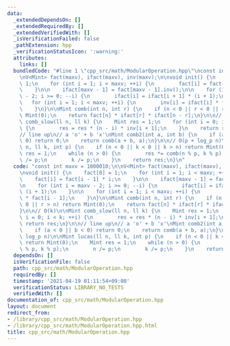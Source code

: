 ```yaml
---
data:
  _extendedDependsOn: []
  _extendedRequiredBy: []
  _extendedVerifiedWith: []
  _isVerificationFailed: false
  _pathExtension: hpp
  _verificationStatusIcon: ':warning:'
  attributes:
    links: []
  bundledCode: "#line 1 \"cpp_src/math/ModularOperation.hpp\"\nconst int maxv = 1000010;\n\
    \nV<Mint> fact(maxv), ifact(maxv), inv(maxv);\n\nvoid init() {\n    fact[0] =\
    \ 1;\n    for (int i = 1; i < maxv; ++i) {\n        fact[i] = fact[i - 1] * i;\n\
    \    }\n\n    ifact[maxv - 1] = fact[maxv - 1].inv();\n\n    for (int i = maxv\
    \ - 2; i >= 0; --i) {\n        ifact[i] = ifact[i + 1] * (i + 1);\n    }\n\n \
    \   for (int i = 1; i < maxv; ++i) {\n        inv[i] = ifact[i] * fact[i - 1];\n\
    \    }\n}\n\nMint comb(int n, int r) {\n    if (n < 0 || r < 0 || r > n) return\
    \ Mint(0);\n    return fact[n] * ifact[r] * ifact[n - r];\n}\n\n// O(k)\n\nMint\
    \ comb_slow(ll n, ll k) {\n    Mint res = 1;\n    for (int i = 0; i < k; ++i)\
    \ {\n        res = res * (n - i) * inv[i + 1];\n    }\n    return res;\n}\n\n\
    // line up\n// a 'o' + b 'x'\nMint comb2(int a, int b) {\n    if (a < 0 || b <\
    \ 0) return 0;\n    return comb(a + b, a);\n}\n\n// O(p + log_p n)\n\nMint lucas(ll\
    \ n, ll k, int p) {\n    if (n < 0 || k < 0 || k > n) return Mint(0);\n    Mint\
    \ res = 1;\n    while (n > 0) {\n        res *= comb(n % p, k % p);\n        n\
    \ /= p;\n        k /= p;\n    }\n    return res;\n}\n"
  code: "const int maxv = 1000010;\n\nV<Mint> fact(maxv), ifact(maxv), inv(maxv);\n\
    \nvoid init() {\n    fact[0] = 1;\n    for (int i = 1; i < maxv; ++i) {\n    \
    \    fact[i] = fact[i - 1] * i;\n    }\n\n    ifact[maxv - 1] = fact[maxv - 1].inv();\n\
    \n    for (int i = maxv - 2; i >= 0; --i) {\n        ifact[i] = ifact[i + 1] *\
    \ (i + 1);\n    }\n\n    for (int i = 1; i < maxv; ++i) {\n        inv[i] = ifact[i]\
    \ * fact[i - 1];\n    }\n}\n\nMint comb(int n, int r) {\n    if (n < 0 || r <\
    \ 0 || r > n) return Mint(0);\n    return fact[n] * ifact[r] * ifact[n - r];\n\
    }\n\n// O(k)\n\nMint comb_slow(ll n, ll k) {\n    Mint res = 1;\n    for (int\
    \ i = 0; i < k; ++i) {\n        res = res * (n - i) * inv[i + 1];\n    }\n   \
    \ return res;\n}\n\n// line up\n// a 'o' + b 'x'\nMint comb2(int a, int b) {\n\
    \    if (a < 0 || b < 0) return 0;\n    return comb(a + b, a);\n}\n\n// O(p +\
    \ log_p n)\n\nMint lucas(ll n, ll k, int p) {\n    if (n < 0 || k < 0 || k > n)\
    \ return Mint(0);\n    Mint res = 1;\n    while (n > 0) {\n        res *= comb(n\
    \ % p, k % p);\n        n /= p;\n        k /= p;\n    }\n    return res;\n}"
  dependsOn: []
  isVerificationFile: false
  path: cpp_src/math/ModularOperation.hpp
  requiredBy: []
  timestamp: '2021-04-19 01:11:54+09:00'
  verificationStatus: LIBRARY_NO_TESTS
  verifiedWith: []
documentation_of: cpp_src/math/ModularOperation.hpp
layout: document
redirect_from:
- /library/cpp_src/math/ModularOperation.hpp
- /library/cpp_src/math/ModularOperation.hpp.html
title: cpp_src/math/ModularOperation.hpp
---
```

